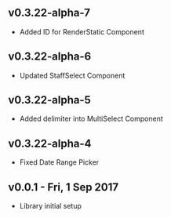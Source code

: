 v0.3.22-alpha-7 
--------------------------------------
- Added ID for RenderStatic Component


v0.3.22-alpha-6 
--------------------------------------
- Updated StaffSelect Component


v0.3.22-alpha-5 
--------------------------------------
- Added delimiter into MultiSelect Component


v0.3.22-alpha-4 
--------------------------------------
- Fixed Date Range Picker 


v0.0.1 - Fri, 1 Sep 2017 
--------------------------------------
- Library initial setup 
